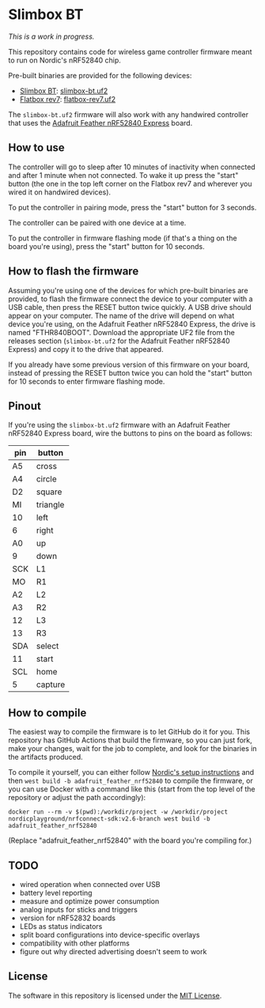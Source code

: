 # Slimbox BT

_This is a work in progress._

This repository contains code for wireless game controller firmware meant to run on Nordic's nRF52840 chip.

Pre-built binaries are provided for the following devices:

* [Slimbox BT](https://www.printables.com/model/923690-slimbox-bt): [slimbox-bt.uf2](https://github.com/jfedor2/slimbox-bt/releases/latest/download/slimbox-bt.uf2)
* [Flatbox rev7](https://github.com/jfedor2/flatbox/tree/master/hardware-rev7): [flatbox-rev7.uf2](https://github.com/jfedor2/slimbox-bt/releases/latest/download/flatbox-rev7.uf2)

The `slimbox-bt.uf2` firmware will also work with any handwired controller that uses the [Adafruit Feather nRF52840 Express](https://www.adafruit.com/product/4062) board.

## How to use

The controller will go to sleep after 10 minutes of inactivity when connected and after 1 minute when not connected. To wake it up press the "start" button (the one in the top left corner on the Flatbox rev7 and wherever you wired it on handwired devices).

To put the controller in pairing mode, press the "start" button for 3 seconds.

The controller can be paired with one device at a time.

To put the controller in firmware flashing mode (if that's a thing on the board you're using), press the "start" button for 10 seconds.

## How to flash the firmware

Assuming you're using one of the devices for which pre-built binaries are provided, to flash the firmware connect the device to your computer with a USB cable, then press the RESET button twice quickly. A USB drive should appear on your computer. The name of the drive will depend on what device you're using, on the Adafruit Feather nRF52840 Express, the drive is named "FTHR840BOOT". Download the appropriate UF2 file from the releases section (`slimbox-bt.uf2` for the Adafruit Feather nRF52840 Express) and copy it to the drive that appeared.

If you already have some previous version of this firmware on your board, instead of pressing the RESET button twice you can hold the "start" button for 10 seconds to enter firmware flashing mode.

## Pinout

If you're using the `slimbox-bt.uf2` firmware with an Adafruit Feather nRF52840 Express board, wire the buttons to pins on the board as follows:

pin | button
--- | ------
A5 | cross
A4 | circle
D2 | square
MI | triangle
10 | left
6 | right
A0 | up
9 | down
SCK | L1
MO | R1
A2 | L2
A3 | R2
12 | L3
13 | R3
SDA | select
11 | start
SCL | home
5 | capture

## How to compile

The easiest way to compile the firmware is to let GitHub do it for you. This repository has GitHub Actions that build the firmware, so you can just fork, make your changes, wait for the job to complete, and look for the binaries in the artifacts produced.

To compile it yourself, you can either follow [Nordic's setup instructions](https://docs.nordicsemi.com/bundle/ncs-latest/page/nrf/installation.html) and then `west build -b adafruit_feather_nrf52840` to compile the firmware, or you can use Docker with a command like this (start from the top level of the repository or adjust the path accordingly):

```
docker run --rm -v $(pwd):/workdir/project -w /workdir/project nordicplayground/nrfconnect-sdk:v2.6-branch west build -b adafruit_feather_nrf52840
```

(Replace "adafruit\_feather\_nrf52840" with the board you're compiling for.)

## TODO

* wired operation when connected over USB
* battery level reporting
* measure and optimize power consumption
* analog inputs for sticks and triggers
* version for nRF52832 boards
* LEDs as status indicators
* split board configurations into device-specific overlays
* compatibility with other platforms
* figure out why directed advertising doesn't seem to work

## License

The software in this repository is licensed under the [MIT License](LICENSE).
